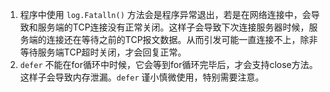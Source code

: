 1. 程序中使用 `log.Fatalln()` 方法会是程序异常退出，若是在网络连接中，会导致和服务端的TCP连接没有正常关闭。这样子会导致下次连接服务器时候，服务端的连接还在等待之前的TCP报文数据。从而引发可能一直连接不上，除非等待服务端TCP超时关闭，才会回复正常。
2. `defer` 不能在for循环中时候，它会等到for循环完毕后，才会支持close方法。这样子会导致内存泄漏。`defer` 谨小慎微使用，特别需要注意。
